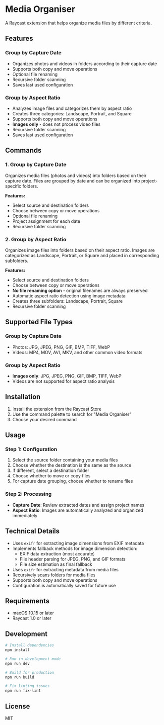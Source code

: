 # Media Organiser

A Raycast extension that helps organize media files by different criteria.

## Features

### Group by Capture Date

- Organizes photos and videos in folders according to their capture date
- Supports both copy and move operations
- Optional file renaming
- Recursive folder scanning
- Saves last used configuration

### Group by Aspect Ratio

- Analyzes image files and categorizes them by aspect ratio
- Creates three categories: Landscape, Portrait, and Square
- Supports both copy and move operations
- **Images only** - does not process video files
- Recursive folder scanning
- Saves last used configuration

## Commands

### 1. Group by Capture Date

Organizes media files (photos and videos) into folders based on their capture date. Files are grouped by date and can be organized into project-specific folders.

**Features:**

- Select source and destination folders
- Choose between copy or move operations
- Optional file renaming
- Project assignment for each date
- Recursive folder scanning

### 2. Group by Aspect Ratio

Organizes image files into folders based on their aspect ratio. Images are categorized as Landscape, Portrait, or Square and placed in corresponding subfolders.

**Features:**

- Select source and destination folders
- Choose between copy or move operations
- **No file renaming option** - original filenames are always preserved
- Automatic aspect ratio detection using image metadata
- Creates three subfolders: Landscape, Portrait, Square
- Recursive folder scanning

## Supported File Types

### Group by Capture Date

- Photos: JPG, JPEG, PNG, GIF, BMP, TIFF, WebP
- Videos: MP4, MOV, AVI, MKV, and other common video formats

### Group by Aspect Ratio

- **Images only**: JPG, JPEG, PNG, GIF, BMP, TIFF, WebP
- Videos are not supported for aspect ratio analysis

## Installation

1. Install the extension from the Raycast Store
2. Use the command palette to search for "Media Organiser"
3. Choose your desired command

## Usage

### Step 1: Configuration

1. Select the source folder containing your media files
2. Choose whether the destination is the same as the source
3. If different, select a destination folder
4. Choose whether to move or copy files
5. For capture date grouping, choose whether to rename files

### Step 2: Processing

- **Capture Date**: Review extracted dates and assign project names
- **Aspect Ratio**: Images are automatically analyzed and organized immediately

## Technical Details

- Uses `exifr` for extracting image dimensions from EXIF metadata
- Implements fallback methods for image dimension detection:
  - EXIF data extraction (most accurate)
  - File header parsing for JPEG, PNG, and GIF formats
  - File size estimation as final fallback
- Uses `exifr` for extracting metadata from media files
- Recursively scans folders for media files
- Supports both copy and move operations
- Configuration is automatically saved for future use

## Requirements

- macOS 10.15 or later
- Raycast 1.0 or later

## Development

```bash
# Install dependencies
npm install

# Run in development mode
npm run dev

# Build for production
npm run build

# Fix linting issues
npm run fix-lint
```

## License

MIT
